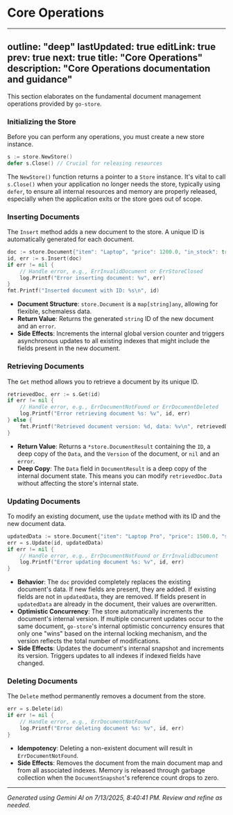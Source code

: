 # Core Operations

---
outline: "deep"
lastUpdated: true
editLink: true
prev: true
next: true
title: "Core Operations"
description: "Core Operations documentation and guidance"
---

This section elaborates on the fundamental document management operations provided by `go-store`.

### Initializing the Store

Before you can perform any operations, you must create a new store instance.

```go
s := store.NewStore()
defer s.Close() // Crucial for releasing resources
```

The `NewStore()` function returns a pointer to a `Store` instance. It's vital to call `s.Close()` when your application no longer needs the store, typically using `defer`, to ensure all internal resources and memory are properly released, especially when the application exits or the store goes out of scope.

### Inserting Documents

The `Insert` method adds a new document to the store. A unique ID is automatically generated for each document.

```go
doc := store.Document{"item": "Laptop", "price": 1200.0, "in_stock": true}
id, err := s.Insert(doc)
if err != nil {
    // Handle error, e.g., ErrInvalidDocument or ErrStoreClosed
    log.Printf("Error inserting document: %v", err)
}
fmt.Printf("Inserted document with ID: %s\n", id)
```

*   **Document Structure**: `store.Document` is a `map[string]any`, allowing for flexible, schemaless data.
*   **Return Value**: Returns the generated `string` ID of the new document and an `error`.
*   **Side Effects**: Increments the internal global version counter and triggers asynchronous updates to all existing indexes that might include the fields present in the new document.

### Retrieving Documents

The `Get` method allows you to retrieve a document by its unique ID.

```go
retrievedDoc, err := s.Get(id)
if err != nil {
    // Handle error, e.g., ErrDocumentNotFound or ErrDocumentDeleted
    log.Printf("Error retrieving document %s: %v", id, err)
} else {
    fmt.Printf("Retrieved document version: %d, data: %v\n", retrievedDoc.Version, retrievedDoc.Data)
}
```

*   **Return Value**: Returns a `*store.DocumentResult` containing the `ID`, a deep copy of the `Data`, and the `Version` of the document, or `nil` and an `error`.
*   **Deep Copy**: The `Data` field in `DocumentResult` is a deep copy of the internal document state. This means you can modify `retrievedDoc.Data` without affecting the store's internal state.

### Updating Documents

To modify an existing document, use the `Update` method with its ID and the new document data.

```go
updatedData := store.Document{"item": "Laptop Pro", "price": 1500.0, "status": "available"}
err = s.Update(id, updatedData)
if err != nil {
    // Handle error, e.g., ErrDocumentNotFound or ErrInvalidDocument
    log.Printf("Error updating document %s: %v", id, err)
}
```

*   **Behavior**: The `doc` provided completely replaces the existing document's data. If new fields are present, they are added. If existing fields are not in `updatedData`, they are removed. If fields present in `updatedData` are already in the document, their values are overwritten.
*   **Optimistic Concurrency**: The store automatically increments the document's internal version. If multiple concurrent updates occur to the same document, `go-store`'s internal optimistic concurrency ensures that only one "wins" based on the internal locking mechanism, and the version reflects the total number of modifications.
*   **Side Effects**: Updates the document's internal snapshot and increments its version. Triggers updates to all indexes if indexed fields have changed.

### Deleting Documents

The `Delete` method permanently removes a document from the store.

```go
err = s.Delete(id)
if err != nil {
    // Handle error, e.g., ErrDocumentNotFound
    log.Printf("Error deleting document %s: %v", id, err)
}
```

*   **Idempotency**: Deleting a non-existent document will result in `ErrDocumentNotFound`.
*   **Side Effects**: Removes the document from the main document map and from all associated indexes. Memory is released through garbage collection when the `DocumentSnapshot`'s reference count drops to zero.


---
*Generated using Gemini AI on 7/13/2025, 8:40:41 PM. Review and refine as needed.*